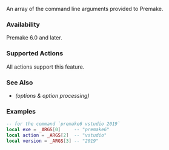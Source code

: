 An array of the command line arguments provided to Premake.

### Availability

Premake 6.0 and later.

### Supported Actions

All actions support this feature.

### See Also

- _(options & option processing)_

### Examples

```lua
-- for the command `premake6 vstudio 2019`
local exe = _ARGS[0]     -- "premake6"
local action = _ARGS[2]  -- "vstudio"
local version = _ARGS[3] -- "2019"
```
